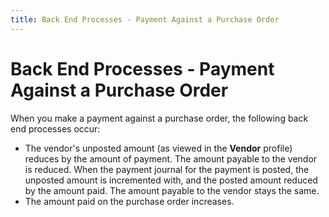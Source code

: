 ```yaml
---
title: Back End Processes - Payment Against a Purchase Order
---
```


# Back End Processes - Payment Against a Purchase Order


When you make a payment against a purchase order, the following back  end processes occur:

- The vendor's  unposted amount (as viewed in the **Vendor**  profile) reduces by the amount of payment. The amount payable to the vendor  is reduced. When the payment journal for the payment is posted, the unposted  amount is incremented with, and the posted amount reduced by the amount  paid. The amount payable to the vendor stays the same.
- The amount  paid on the purchase order increases.

